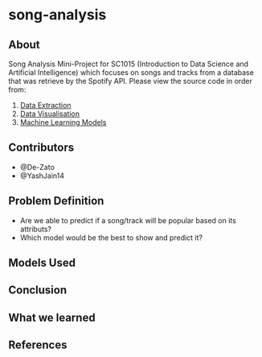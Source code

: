 # song-analysis

## About

Song Analysis Mini-Project for SC1015 (Introduction to Data Science and Artificial Intelligence) which focuses on songs and tracks from a database that was retrieve by the Spotify API. Please view the source code in order from:

1. [Data Extraction](https://github.com/De-Zato/song-analysis/blob/main/data-extraction.ipynb)
2. [Data Visualisation](https://github.com/De-Zato/song-analysis/blob/main/data-visualisation.ipynb)
3. [Machine Learning Models](https://github.com/De-Zato/song-analysis/blob/main/MachineLearning.ipynb)

## Contributors

- @De-Zato
- @YashJain14

## Problem Definition

- Are we able to predict if a song/track will be popular based on its attributs?
- Which model would be the best to show and predict it?

## Models Used


## Conclusion

## What we learned

## References
